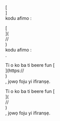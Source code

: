 [<br host>]<br action>kodu afimo :<br code>

[<br host>](<br protocol>//<br host>)<br action>kodu afimo :<br code>.

Ti o ko ba ti beere fun [<br host>](https://<br host>)<br action>, jọwọ foju yi ifiranṣẹ.

Ti o ko ba ti beere fun [<br host>](<br protocol>//<br host>)<br action>, jọwọ foju yi ifiranṣẹ.
